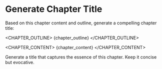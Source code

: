 # Generate Chapter Title

Based on this chapter content and outline, generate a compelling chapter title:

<CHAPTER_OUTLINE>
{chapter_outline}
</CHAPTER_OUTLINE>

<CHAPTER_CONTENT>
{chapter_content}
</CHAPTER_CONTENT>

Generate a title that captures the essence of this chapter. Keep it concise but evocative. 